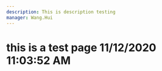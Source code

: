 ```yaml
---
description: This is description testing
manager: Wang.Hui
---
```

# this is a test page 11/12/2020 11:03:52 AM